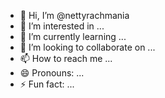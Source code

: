 - 👋 Hi, I’m @nettyrachmania
- 👀 I’m interested in ...
- 🌱 I’m currently learning ...
- 💞️ I’m looking to collaborate on ...
- 📫 How to reach me ...
- 😄 Pronouns: ...
- ⚡ Fun fact: ...

<!---
nettyrachmania/nettyrachmania is a ✨ special ✨ repository because its `README.md` (this file) appears on your GitHub profile.
You can click the Preview link to take a look at your changes.
--->
